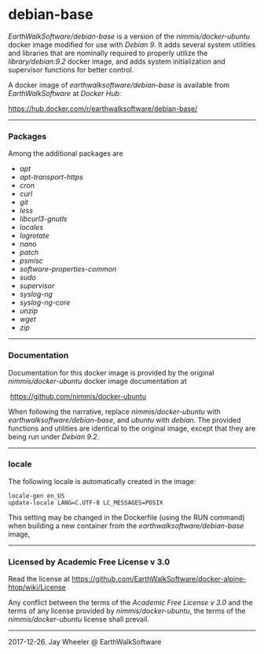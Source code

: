 # debian-base

*EarthWalkSoftware/debian-base* is a version of the *nimmis/docker-ubuntu* docker image modified for use with *Debian 9*.  It adds several system utilities and libraries that are nominally required to properly utilize the *library/debian:9.2* docker image, and adds system initialization and supervisor functions for better control.  

A docker image of *earthwalksoftware/debian-base* is available from *EarthWalkSoftware* at *Docker Hub*:

  https://hub.docker.com/r/earthwalksoftware/debian-base/

______
### Packages
Among the additional packages are 
- *apt*
- *apt-transport-https*  
- *cron* 
- *curl*
- *git*
- *less*
- *libcurl3-gnutls*
- *locales*
- *logrotate* 
- *nano* 
- *patch* 
- *psmisc*
- *software-properties-common*
- *sudo* 
- *supervisor*
- *syslog-ng* 
- *syslog-ng-core* 
- *unzip* 
- *wget* 
- *zip*

______
### Documentation
Documentation for this docker image is provided by the original *nimmis/docker-ubuntu* docker image documentation at  

  https://github.com/nimmis/docker-ubuntu

When following the narrative, replace *nimmis/docker-ubuntu* with *earthwalksoftware/debian-base*, and *ubuntu* with *debian*.  The provided functions and utilities are identical to the original image, except that they are being run under *Debian 9.2*.

______
### locale
The following locale is automatically created in the image:

    locale-gen en_US
    update-locale LANG=C.UTF-8 LC_MESSAGES=POSIX  
  
This setting may be changed in the Dockerfile (using the RUN command) when building a new container from the *earthwalksoftware/debian-base* image, 

------
### Licensed by Academic Free License v 3.0

Read the license at https://github.com/EarthWalkSoftware/docker-alpine-htop/wiki/License

Any conflict between the terms of the *Academic Free License v 3.0* and the terms of any license provided by *nimmis/docker-ubuntu*, the terms of the *nimmis/docker-ubuntu* license shall prevail.
____

2017-12-26. Jay Wheeler @ EarthWalkSoftware
